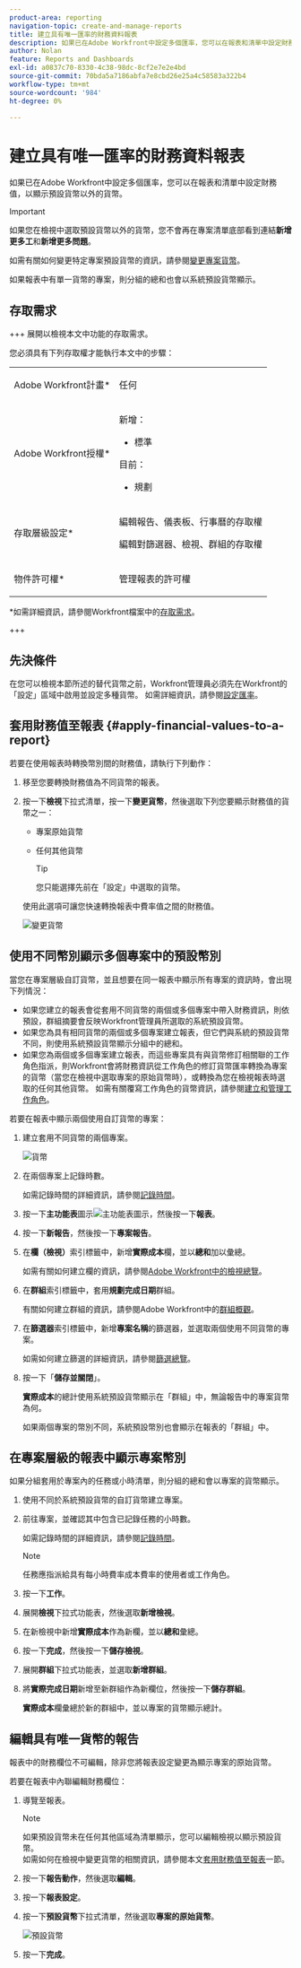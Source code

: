 ```yaml
---
product-area: reporting
navigation-topic: create-and-manage-reports
title: 建立具有唯一匯率的財務資料報表
description: 如果已在Adobe Workfront中設定多個匯率，您可以在報表和清單中設定財務值，以顯示預設貨幣以外的貨幣。
author: Nolan
feature: Reports and Dashboards
exl-id: a0837c70-8330-4c38-98dc-8cf2e7e2e4bd
source-git-commit: 70bda5a7186abfa7e8cbd26e25a4c58583a322b4
workflow-type: tm+mt
source-wordcount: '984'
ht-degree: 0%

---
```


# 建立具有唯一匯率的財務資料報表

<!-- Audited: 11/2024 -->

如果已在Adobe Workfront中設定多個匯率，您可以在報表和清單中設定財務值，以顯示預設貨幣以外的貨幣。

>[!IMPORTANT]
>
>如果您在檢視中選取預設貨幣以外的貨幣，您不會再在專案清單底部看到連結&#x200B;**新增更多工**&#x200B;和&#x200B;**新增更多問題**。

如需有關如何變更特定專案預設貨幣的資訊，請參閱[變更專案貨幣](../../../manage-work/projects/project-finances/change-project-currency.md)。

如果報表中有單一貨幣的專案，則分組的總和也會以系統預設貨幣顯示。

## 存取需求

+++ 展開以檢視本文中功能的存取需求。

您必須具有下列存取權才能執行本文中的步驟：

<table style="table-layout:auto"> 
 <col> 
 <col> 
 <tbody> 
  <tr> 
   <td role="rowheader">Adobe Workfront計畫*</td> 
   <td> <p>任何</p> </td> 
  </tr> 
  <tr> 
   <td role="rowheader">Adobe Workfront授權*</td> 
   <td> 
      <p>新增：</p>
         <ul>
         <li><p>標準</p></li>
         </ul>
      <p>目前：</p>
         <ul>
         <li><p>規劃</p></li>
         </ul>
   </td>
  </tr> 
  <tr> 
   <td role="rowheader">存取層級設定*</td> 
   <td> <p>編輯報告、儀表板、行事曆的存取權</p> <p>編輯對篩選器、檢視、群組的存取權</p></td> 
  </tr> 
  <tr> 
   <td role="rowheader">物件許可權*</td> 
   <td> <p>管理報表的許可權</p></td> 
  </tr> 
 </tbody> 
</table>

*如需詳細資訊，請參閱Workfront檔案中的[存取需求](/help/quicksilver/administration-and-setup/add-users/access-levels-and-object-permissions/access-level-requirements-in-documentation.md)。

+++

## 先決條件

在您可以檢視本節所述的替代貨幣之前，Workfront管理員必須先在Workfront的「設定」區域中啟用並設定多種貨幣。 如需詳細資訊，請參閱[設定匯率](../../../administration-and-setup/manage-workfront/exchange-rates/set-up-exchange-rates.md)。

## 套用財務值至報表 {#apply-financial-values-to-a-report}

若要在使用報表時轉換幣別間的財務值，請執行下列動作：

1. 移至您要轉換財務值為不同貨幣的報表。
1. 按一下&#x200B;**檢視**&#x200B;下拉式清單，按一下&#x200B;**變更貨幣**，然後選取下列您要顯示財務值的貨幣之一：

   * 專案原始貨幣
   * 任何其他貨幣

     >[!TIP]
     >
     >您只能選擇先前在「設定」中選取的貨幣。

   使用此選項可讓您快速轉換報表中費率值之間的財務值。

   ![變更貨幣](assets/qs-change-currency-2022-350x257.png)

   <!--
   <p data-mc-conditions="QuicksilverOrClassic.Quicksilver,QuicksilverOrClassic.Draft mode">(NOTE: drafted this tip because I think this is confusing; this is in the step above.)</p>
   -->

   <!--
   <note type="tip">
   You can also select the Change Currency option to convert financial values in other lists.
   <br>
   <img src="assets/nwe-change-currency-new-lists-350x219.png" style="width: 350;height: 219;" data-mc-conditions="QuicksilverOrClassic.Quicksilver">
   <br>
   <br>
   </note>
   -->

## 使用不同幣別顯示多個專案中的預設幣別

當您在專案層級自訂貨幣，並且想要在同一報表中顯示所有專案的資訊時，會出現下列情況：

* 如果您建立的報表會從套用不同貨幣的兩個或多個專案中帶入財務資訊，則依預設，群組摘要會反映Workfront管理員所選取的系統預設貨幣。
* 如果您為具有相同貨幣的兩個或多個專案建立報表，但它們與系統的預設貨幣不同，則使用系統預設貨幣顯示分組中的總和。
* 如果您為兩個或多個專案建立報表，而這些專案具有與貨幣修訂相關聯的工作角色指派，則Workfront會將財務資訊從工作角色的修訂貨幣匯率轉換為專案的貨幣（當您在檢視中選取專案的原始貨幣時），或轉換為您在檢視報表時選取的任何其他貨幣。 如需有關覆寫工作角色的貨幣資訊，請參閱[建立和管理工作角色](../../../administration-and-setup/set-up-workfront/organizational-setup/create-manage-job-roles.md)。

若要在報表中顯示兩個使用自訂貨幣的專案：

1. 建立套用不同貨幣的兩個專案。

   ![貨幣](assets/qs-currency-350x217.png)

1. 在兩個專案上記錄時數。

   如需記錄時間的詳細資訊，請參閱[記錄時間](../../../timesheets/create-and-manage-timesheets/log-time.md)。

1. 按一下&#x200B;**主功能表**&#x200B;圖示![主功能表圖示](assets/main-menu-icon.png)，然後按一下&#x200B;**報表**。
1. 按一下&#x200B;**新報告**，然後按一下&#x200B;**專案報告**。
1. 在&#x200B;**欄（檢視）**&#x200B;索引標籤中，新增&#x200B;**實際成本**&#x200B;欄，並以&#x200B;**總和**&#x200B;加以彙總。

   如需有關如何建立欄的資訊，請參閱[Adobe Workfront中的檢視總覽](../../../reports-and-dashboards/reports/reporting-elements/views-overview.md)。

1. 在&#x200B;**群組**&#x200B;索引標籤中，套用&#x200B;**規劃完成日期**&#x200B;群組。

   有關如何建立群組的資訊，請參閱Adobe Workfront中的[群組概觀](../../../reports-and-dashboards/reports/reporting-elements/groupings-overview.md)。

1. 在&#x200B;**篩選器**&#x200B;索引標籤中，新增&#x200B;**專案名稱**&#x200B;的篩選器，並選取兩個使用不同貨幣的專案。

   如需如何建立篩選的詳細資訊，請參閱[篩選總覽](../../../reports-and-dashboards/reports/reporting-elements/filters-overview.md)。

1. 按一下「**儲存並關閉**」。

   **實際成本**&#x200B;的總計使用系統預設貨幣顯示在「群組」中，無論報告中的專案貨幣為何。

   如果兩個專案的幣別不同，系統預設幣別也會顯示在報表的「群組」中。

## 在專案層級的報表中顯示專案幣別

如果分組套用於專案內的任務或小時清單，則分組的總和會以專案的貨幣顯示。

1. 使用不同於系統預設貨幣的自訂貨幣建立專案。
1. 前往專案，並確認其中包含已記錄任務的小時數。

   如需記錄時間的詳細資訊，請參閱[記錄時間](../../../timesheets/create-and-manage-timesheets/log-time.md)。

   >[!NOTE]
   >
   >任務應指派給具有每小時費率成本費率的使用者或工作角色。

1. 按一下&#x200B;**工作**。
1. 展開&#x200B;**檢視**&#x200B;下拉式功能表，然後選取&#x200B;**新增檢視**。
1. 在新檢視中新增&#x200B;**實際成本**&#x200B;作為新欄，並以&#x200B;**總和**&#x200B;彙總。
1. 按一下&#x200B;**完成**，然後按一下&#x200B;**儲存檢視**。
1. 展開&#x200B;**群組**&#x200B;下拉式功能表，並選取&#x200B;**新增群組**。
1. 將&#x200B;**實際完成日期**&#x200B;新增至新群組作為新欄位，然後按一下&#x200B;**儲存群組**。

   **實際成本**&#x200B;欄彙總於新的群組中，並以專案的貨幣顯示總計。

## 編輯具有唯一貨幣的報告

報表中的財務欄位不可編輯，除非您將報表設定變更為顯示專案的原始貨幣。

若要在報表中內聯編輯財務欄位：

1. 導覽至報表。

   >[!NOTE]
   >
   >如果預設貨幣未在任何其他區域為清單顯示，您可以編輯檢視以顯示預設貨幣。\
   >如需如何在檢視中變更貨幣的相關資訊，請參閱本文[套用財務值至報表](#apply-financial-values-to-a-report)一節。

1. 按一下&#x200B;**報告動作**，然後選取&#x200B;**編輯**。
1. 按一下&#x200B;**報表設定**。
1. 按一下&#x200B;**預設貨幣**&#x200B;下拉式清單，然後選取&#x200B;**專案的原始貨幣**。

   ![預設貨幣](assets/qs-report-settings-default-currency-350x370.png)

1. 按一下&#x200B;**完成**。
